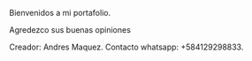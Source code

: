 Bienvenidos a mi portafolio.

Agredezco sus buenas opiniones

Creador: Andres Maquez.
Contacto whatsapp: +584129298833.
 